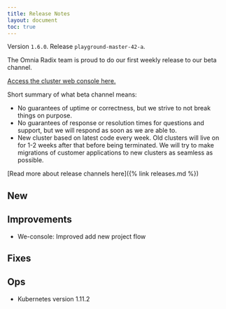 ```yaml
---
title: Release Notes
layout: document
toc: true
---
```


Version `1.6.0`. Release `playground-master-42-a`.

The Omnia Radix team is proud to do our first weekly release to our beta channel.

[Access the cluster web console here.](https://web-radix-web-console-prod.playground-master-41-a.dev.radix.equinor.com)

Short summary of what beta channel means:
  - No guarantees of uptime or correctness, but we strive to not break things on purpose. 
  - No guarantees of response or resolution times for questions and support, but we will respond as soon as we are able to.
  - New cluster based on latest code every week. Old clusters will live on for 1-2 weeks after that before being terminated. We will try to make migrations of customer applications to new clusters as seamless as possible.

[Read more about release channels here]({% link releases.md %})


## New

## Improvements
  * We-console: Improved add new project flow

## Fixes

## Ops
  * Kubernetes version 1.11.2
  
